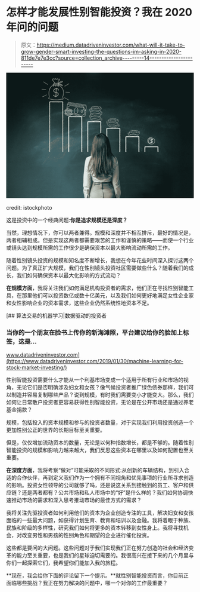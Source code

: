 # 怎样才能发展性别智能投资？我在 2020 年问的问题

> 原文：<https://medium.datadriveninvestor.com/what-will-it-take-to-grow-gender-smart-investing-the-questions-im-asking-in-2020-811de7e7e3cc?source=collection_archive---------14----------------------->

![](img/22e059e2d3ec16b936a485048de61cb0.png)

credit: istockphoto

这是投资中的一个经典问题:**你是追求规模还是深度？**

当然，理想情况下，你可以两者兼得。规模和深度并不相互排斥，最好的情况是，两者相辅相成。但是实现这两者都需要艰苦的工作和谨慎的策略——而使一个行业或镜头达到规模所需的工作很少是确保资本以最大影响流动所需的工作。

随着性别镜头投资的规模和知名度不断增长，我想在今年花些时间深入探讨这两个问题。为了真正扩大规模，我们在性别镜头投资社区需要做些什么？随着我们的成长，我们如何确保资本以最大化影响的方式流动？

**在规模方面**，我将关注我们如何满足机构投资者的需求，他们正在寻找性别智能工具，在那里他们可以投资数亿或数十亿美元，以及我们如何更好地满足女性企业家和女性影响企业的资本需求，这些企业仍然系统性地资本不足。

[](https://www.datadriveninvestor.com/2019/01/30/machine-learning-for-stock-market-investing/) [## 算法交易的机器学习|数据驱动的投资者

### 当你的一个朋友在脸书上传你的新海滩照，平台建议给你的脸加上标签，这是…

www.datadriveninvestor.com](https://www.datadriveninvestor.com/2019/01/30/machine-learning-for-stock-market-investing/) 

性别智能投资需要什么才能从一个利基市场变成一个适用于所有行业和市场的视角，无论它们是否明确涉及妇女和女孩？像气候投资者推广绿色债券那样，我们可以制造并容易复制哪些产品？说到规模，有时我们需要变小才能变大。那么，我们如何让日常散户投资者更容易获得性别智能投资，无论是在公开市场还是通过养老基金捐款？

规模，包括投入的资本规模和参与的投资者数量，对于实现我们利用投资创造一个更加性别公正的世界的长期目标至关重要。

但是，仅仅增加流动资本的数量，无论是以何种指数增长，都是不够的。随着性别智能投资的规模和影响力越来越大，我们反思这些资本在哪里以及如何配置也至关重要。

**在深度方面**，我将考察“做对”可能采取的不同形式:从创新的车辆结构，到引入合适的合作伙伴，再到定义我们作为一个拥有不同视角和优先事项的行业所寻求创造的影响。投资女性领导的公司就够了吗，还是说这关系到接触到的员工、客户和供应链？还是两者都有？公共市场和私人市场中的“好”是什么样的？我们如何协调快速推动市场的需求和深入思考推动市场的最佳方式的需求？

我将关注先驱投资者如何利用他们的资本为企业创造专注的工具，解决妇女和女孩面临的一些最大问题，如获得计划生育、教育和培训以及金融。我将着眼于种族、民族和阶级的多样性，研究我们如何将更多的资本转移到女性身上。我将寻找机会，对改变男性和男孩的性别角色和期望的企业进行催化投资。

这些都是要问的大问题。这些问题对于我们实现我们正在努力创造的社会和经济变革的能力至关重要，也是我们的星球迫切需要的。我很高兴在接下来的几个月里与你们一起探索它们，我希望你们能加入我的旅程。

**现在，我会给你下面的评论留下一个提示。**就性别智能投资而言，你目前正面临哪些挑战？我正在努力解决的问题中，哪一个对你的工作最重要？